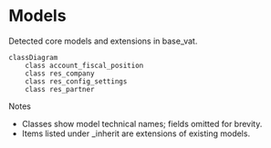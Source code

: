 # Models

Detected core models and extensions in base_vat.

```mermaid
classDiagram
    class account_fiscal_position
    class res_company
    class res_config_settings
    class res_partner
```

Notes
- Classes show model technical names; fields omitted for brevity.
- Items listed under _inherit are extensions of existing models.
